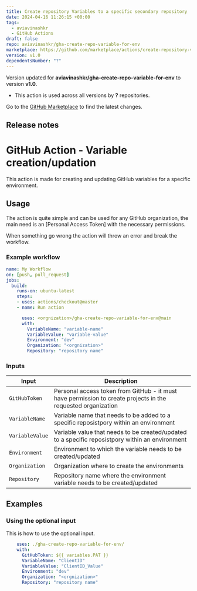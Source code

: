 ```yaml
---
title: Create repository Variables to a specific secondary repository
date: 2024-04-16 11:26:15 +00:00
tags:
  - aviavinashkr
  - GitHub Actions
draft: false
repo: aviavinashkr/gha-create-repo-variable-for-env
marketplace: https://github.com/marketplace/actions/create-repository-variables-to-a-specific-secondary-repository
version: v1.0
dependentsNumber: "?"
---
```



Version updated for **aviavinashkr/gha-create-repo-variable-for-env** to version **v1.0**.
- This action is used across all versions by **?** repositories.

Go to the [GitHub Marketplace](https://github.com/marketplace/actions/create-repository-variables-to-a-specific-secondary-repository) to find the latest changes.

## Release notes

# GitHub Action - Variable creation/updation

This action is made for creating and updating GitHub variables for a specific environment.

## Usage

The action is quite simple and can be used for any GitHub organization, the main need is an [Personal Access Token] with the necessary permissions.

When something go wrong the action will throw an error and break the workflow.

### Example workflow

```yaml
name: My Workflow
on: [push, pull_request]
jobs:
  build:
    runs-on: ubuntu-latest
    steps:
    - uses: actions/checkout@master
    - name: Run action

      uses: <orgnization>/gha-create-repo-variable-for-env@main
      with:
        VariableName: "variable-name"
        VariableValue: "variable-value"
        Environment: "dev"
        Organization: "<orgnization>"
        Repository: "repository name"

```

### Inputs

| Input                                             | Description                                        |
|------------------------------------------------------|-----------------------------------------------|
| `GitHubToken`  | Personal access token from GitHub - it must have permission to create projects in the requested organization    |
| `VariableName`  | Variable name that needs to be added to a specific reposistpory within an environment    |
| `VariableValue`  | Variable value that needs to be created/updated to a specific reposistpory within an environment    |
| `Environment`  | Environment to which the variable needs to be created/updated    |
| `Organization`   | Organization where to create the environments    |
| `Repository`   | Repository name where the environment variable needs to be created/updated  |

## Examples

### Using the optional input

This is how to use the optional input.

```yaml
    uses: ./gha-create-repo-variable-for-env/
    with:
      GitHubToken: ${{ variables.PAT }}
      VariableName: "ClientID"
      VariableValue: "ClientID_Value"
      Environment: "dev"
      Organization: "<orgnization>"
      Repository: "repository name"
```
